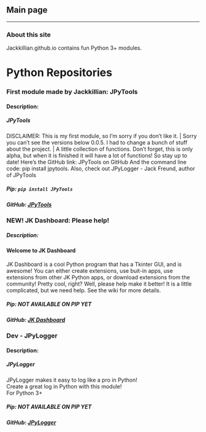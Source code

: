 ## Main page
---
### About this site
Jackkillian.github.io contains fun Python 3+ modules.

# Python Repositories
### First module made by Jackkillian: JPyTools
#### Description:
##### JPyTools
DISCLAIMER: This is my first module, so I’m sorry if you don’t like it. | Sorry you can’t see the versions below 0.0.5. I had to change a bunch of stuff about the project. | A little collection of functions. Don’t forget, this is only alpha, but when it is finished it will have a lot of functions! So stay up to date! Here’s the GitHub link: JPyTools on GitHub And the command line code: pip install jpytools. Also, check out JPyLogger - Jack Freund, author of JPyTools
##### Pip: ```pip install JPyTools```
##### GitHub: [JPyTools](github.com/Jackkillian/JPyTools)  

### NEW! JK Dashboard: Please help!
##### Description:
#### Welcome to JK Dashboard
JK Dashboard is a cool Python program that has a Tkinter GUI, and is awesome! You can either create extensions, use buit-in apps, use extensions from other JK Python apps, or download extensions from the community! Pretty cool, right? Well, please help make it better! It is a little complicated, but we need help. See the wiki for more details.
##### Pip: NOT AVAILABLE ON PIP YET
##### GitHub: [JK Dashboard](https://github.com/Jackkillian/JK-Dashboard)

### Dev - JPyLogger
#### Description:
##### JPyLogger
JPyLogger makes it easy to log like a pro in Python!  
Create a great log in Python with this module!  
For Python 3+
##### Pip: NOT AVAILABLE ON PIP YET
##### GitHub: [JPyLogger](https://github.com/Jackkillian/JPyLogger)
